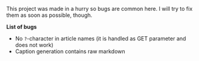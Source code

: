 This project was made in a hurry so bugs are common here. I will try to fix them as soon as possible, though.

**List of bugs**

- No `?`-character in article names (it is handled as GET parameter and does not work)
- Caption generation contains raw markdown
